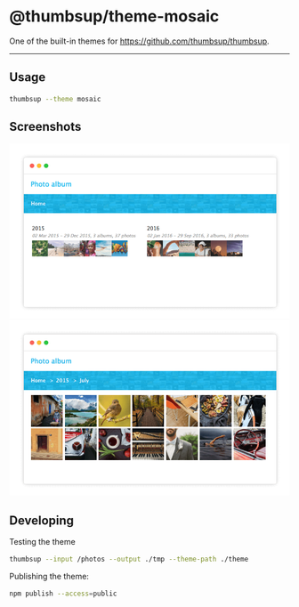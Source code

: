 # @thumbsup/theme-mosaic

One of the built-in themes for https://github.com/thumbsup/thumbsup.

---

## Usage

```bash
thumbsup --theme mosaic
```

## Screenshots

![albums](docs/albums.png)
![media](docs/media.png)

## Developing

Testing the theme

```bash
thumbsup --input /photos --output ./tmp --theme-path ./theme
```

Publishing the theme:

```bash
npm publish --access=public
```
